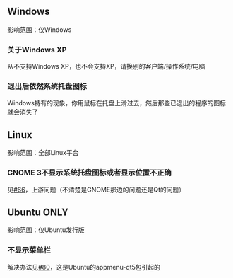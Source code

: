 ## Windows
影响范围：仅Windows

### 关于Windows XP
从不支持Windows XP，也不会支持XP，请换别的客户端/操作系统/电脑

### 退出后依然系统托盘图标
Windows特有的现象，你用鼠标在托盘上滑过去，然后那些已退出的程序的图标就会消失了

## Linux
影响范围：全部Linux平台

### GNOME 3不显示系统托盘图标或者显示位置不正确
见[#66](https://github.com/librehat/shadowsocks-qt5/issues/66)，上游问题（不清楚是GNOME那边的问题还是Qt的问题）

## Ubuntu ONLY ##
影响范围：仅Ubuntu发行版
### 不显示菜单栏
解决办法见[#80](https://github.com/librehat/shadowsocks-qt5/issues/80)，这是Ubuntu的appmenu-qt5包引起的